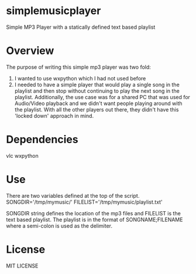 # simplemusicplayer
Simple MP3 Player with a statically defined text based playlist

# Overview
The purpose of writing this simple mp3 player was two fold:
1. I wanted to use wxpython which I had not used before
2. I needed to have a simple player that would play a single song in the playlist and then stop
without continuing to play the next song in the playlist. Additionally, the use case was for a shared
PC that was used for Audio/Video playback and we didn't want people playing around with the playlist.
With all the other players out there, they didn't have this 'locked down' approach in mind.

# Dependencies
vlc
wxpython

# Use
There are two variables defined at the top of the script.
SONGDIR='/tmp/mymusic/'
FILELIST='/tmp/mymusic/playlist.txt'

SONGDIR string defines the location of the mp3 files and FILELIST is the text based playlist.
The playlist is in the format of SONGNAME;FILENAME where a semi-colon is used as the delimiter.

# License
MIT LICENSE



